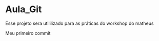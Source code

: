 # Aula_Git
Esse projeto sera utililizado para as práticas do workshop do matheus

Meu primeiro commit
